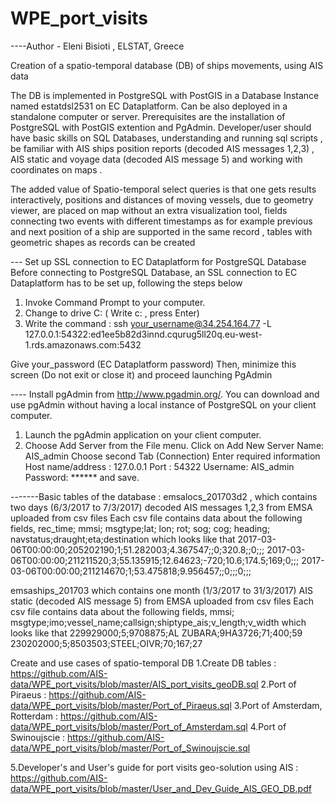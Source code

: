 # WPE_port_visits

----Author - Eleni Bisioti , ELSTAT, Greece

Creation of a  spatio-temporal database (DB) of ships movements, using AIS data

The DB is implemented in PostgreSQL with PostGIS in a Database Instance named estatdsl2531 on EC Dataplatform. 
Can be also deployed in a standalone computer or server. 
Prerequisites are the installation of PostgreSQL with PostGIS extention and PgAdmin. 
Developer/user should have basic skills on SQL Databases, understanding and running sql scripts , 
be familiar with AIS ships position reports (decoded AIS messages 1,2,3) , AIS static and voyage data (decoded AIS message 5) and working with coordinates on maps . 

The added value of Spatio-temporal select queries is that one gets results interactively, 
positions and distances of moving vessels, due to  geometry  viewer, are placed on map without an extra visualization tool, 
fields connecting two events with different timestamps as for example previous and next position of a ship are supported in the same record , 
tables with geometric shapes as records can be created  

---	Set up SSL connection to EC Dataplatform for PostgreSQL Database
           Before connecting to PostgreSQL Database, an SSL connection to EC Dataplatform has to be set up, following the steps below 
1.	Invoke Command Prompt to your computer.
2.	Change to drive C: ( Write c: , press Enter)
3.	Write the command :
ssh  your_username@34.254.164.77 -L 127.0.0.1:54322:ed1ee5b82d3innd.cqurug5ll20q.eu-west-1.rds.amazonaws.com:5432 

Give your_password  (EC Dataplatform password)
Then, minimize this screen (Do not exit or close it) and  proceed launching PgAdmin

---- Install pgAdmin from http://www.pgadmin.org/. You can download and use pgAdmin without having a local instance of PostgreSQL on your client computer.
1.	Launch the pgAdmin application on your client computer.
2.	Choose Add Server from the File menu.
Click on Add New Server 
Name: AIS_admin 
Choose second Tab (Connection)
Enter required information
Host name/address : 127.0.0.1
Port : 54322
Username: AIS_admin
Password: ******
 and save.

-------Basic tables of the database : 
emsalocs_201703d2 , which contains two days (6/3/2017 to 7/3/2017)  decoded AIS messages 1,2,3 from EMSA uploaded from csv files Each csv file contains data about the following fields, 
rec_time; mmsi; msgtype;lat; lon; rot; sog; cog; heading; navstatus;draught;eta;destination
which looks like that
2017-03-06T00:00:00;205202190;1;51.282003;4.367547;;0;320.8;;0;;;
2017-03-06T00:00:00;211211520;3;55.135915;12.64623;-720;10.6;174.5;169;0;;;
2017-03-06T00:00:00;211214670;1;53.475818;9.956457;;0;;;0;;;

emsaships_201703 which contains one month (1/3/2017 to 31/3/2017)  AIS static (decoded AIS message 5) from EMSA uploaded from csv files Each csv file contains data about the following fields,
mmsi; msgtype;imo;vessel_name;callsign;shiptype_ais;v_length;v_width
which looks like that
229929000;5;9708875;AL ZUBARA;9HA3726;71;400;59
230202000;5;8503503;STEEL;OIVR;70;167;27

Create and use cases of spatio-temporal DB 
1.Create DB tables : https://github.com/AIS-data/WPE_port_visits/blob/master/AIS_port_visits_geoDB.sql
2.Port of Piraeus : https://github.com/AIS-data/WPE_port_visits/blob/master/Port_of_Piraeus.sql
3.Port of Amsterdam, Rotterdam : https://github.com/AIS-data/WPE_port_visits/blob/master/Port_of_Amsterdam.sql
4.Port of Swinoujscie : https://github.com/AIS-data/WPE_port_visits/blob/master/Port_of_Swinoujscie.sql

5.Developer's and User's guide for port visits geo-solution using AIS : https://github.com/AIS-data/WPE_port_visits/blob/master/User_and_Dev_Guide_AIS_GEO_DB.pdf
